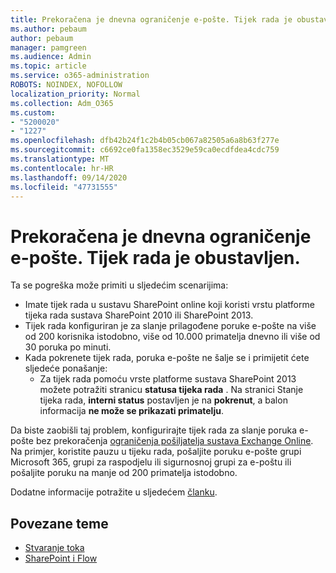 ```yaml
---
title: Prekoračena je dnevna ograničenje e-pošte. Tijek rada je obustavljen.
ms.author: pebaum
author: pebaum
manager: pamgreen
ms.audience: Admin
ms.topic: article
ms.service: o365-administration
ROBOTS: NOINDEX, NOFOLLOW
localization_priority: Normal
ms.collection: Adm_O365
ms.custom:
- "5200020"
- "1227"
ms.openlocfilehash: dfb42b24f1c2b4b05cb067a82505a6a8b63f277e
ms.sourcegitcommit: c6692ce0fa1358ec3529e59ca0ecdfdea4cdc759
ms.translationtype: MT
ms.contentlocale: hr-HR
ms.lasthandoff: 09/14/2020
ms.locfileid: "47731555"
---
```

# <a name="daily-email-limit-exceeded-workflow-is-suspended"></a>Prekoračena je dnevna ograničenje e-pošte. Tijek rada je obustavljen.

Ta se pogreška može primiti u sljedećim scenarijima:

- Imate tijek rada u sustavu SharePoint online koji koristi vrstu platforme tijeka rada sustava SharePoint 2010 ili SharePoint 2013.
- Tijek rada konfiguriran je za slanje prilagođene poruke e-pošte na više od 200 korisnika istodobno, više od 10.000 primatelja dnevno ili više od 30 poruka po minuti.
- Kada pokrenete tijek rada, poruka e-pošte ne šalje se i primijetit ćete sljedeće ponašanje:
    - Za tijek rada pomoću vrste platforme sustava SharePoint 2013 možete potražiti stranicu **statusa tijeka rada** . Na stranici Stanje tijeka rada, **interni status** postavljen je na **pokrenut**, a balon informacija **ne može se prikazati primatelju**.

Da biste zaobišli taj problem, konfigurirajte tijek rada za slanje poruka e-pošte bez prekoračenja [ograničenja pošiljatelja sustava Exchange Online](https://docs.microsoft.com/office365/servicedescriptions/exchange-online-service-description/exchange-online-limits#recipientlimits). Na primjer, koristite pauzu u tijeku rada, pošaljite poruku e-pošte grupi Microsoft 365, grupi za raspodjelu ili sigurnosnoj grupi za e-poštu ili pošaljite poruku na manje od 200 primatelja istodobno.


Dodatne informacije potražite u sljedećem [članku](https://support.microsoft.com/help/3150442/daily-email-limit-has-exceeded-and-your-workflow-has-been-suspended-or).

## <a name="related-topics"></a>Povezane teme
- [Stvaranje toka](https://support.office.com/article/Create-a-flow-for-a-list-or-library-in-SharePoint-Online-or-OneDrive-for-Business-a9c3e03b-0654-46af-a254-20252e580d01) 
- [SharePoint i Flow](https://flow.microsoft.com/blog/sharepoint-and-flow/) 